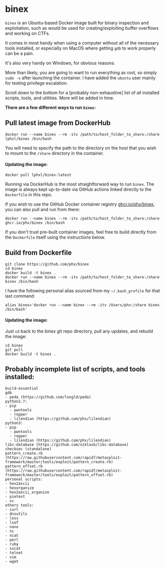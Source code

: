 # binex

`binex` is an Ubuntu-based Docker image built for binary inspection and exploitation, such as would be used for creating/exploiting buffer overflows and working on CTFs.

It comes in most handy when using a computer without all of the necessary tools installed, or especially on MacOS where getting `gdb` to work properly can be a pain.

It's also very handy on Windows, for obvious reasons.

More than likely, you are going to want to run everything as root, so simply `sudo -s` after launching the container.  I have added the `ubuntu` user mainly for testing privilege escalation.

Scroll down to the bottom for a [probably non-exhaustive] list of all installed scripts, tools, and utilities.  More will be added in time.

**There are a few different ways to run `binex`:**

## Pull latest image from DockerHub

`docker run --name binex --rm -itv /path/to/host_folder_to_share:/share lphxl/binex /bin/bash`

You will need to specify the path to the directory on the host that you wish to mount to the `/share` directory in the container.

#### Updating the image:

`docker pull lphxl/binex:latest`

Running via DockerHub is the most straightforward way to run `binex`.  The image is always kept up-to-date via GitHub actions linked directly to the `Dockerfile` in this repo.

If you wish to use the GitHub Docker container registry [ghcr.io/phx/binex](https://ghcr.io/phx/binex), you can also pull and run from there:

`docker run --name binex --rm -itv /path/to/host_folder_to_share:/share ghcr.io/phx/binex /bin/bash`

If you don't trust pre-built container images, feel free to build directly from the `Dockerfile` itself using the instructions below.

## Build from Dockerfile

```
git clone https://github.com/phx/binex
cd binex
docker build -t binex .
docker run --name binex --rm -itv /path/to/host_folder_to_share:/share binex /bin/bash
```

I have the following personal alias sourced from my `~/.bash_profile` for that last command:

`alias binex='docker run --name binex --rm -itv /Users/phx:/share binex /bin/bash'`

#### Updating the image:

Just `cd` back to the binex git repo directory, pull any updates, and rebuild the image:

```
cd binex
git pull
docker build -t binex .
```

## Probably incomplete list of scripts, and tools installed:

```
build-essential
gdb
- peda (https://github.com/longld/peda)
python2.7:
- pip
  - pwntools
  - ropper
  - lilendian (https://github.com/phx/lilendian)
python3:
- pip
  - pwntools
  - ropper
  - lilendian (https://github.com/phx/lilendian)
libc-database (https://github.com/niklasb/libc-database)
checksec (standalone)
pattern_create.rb (https://raw.githubusercontent.com/rapid7/metasploit-framework/master/tools/exploit/pattern_create.rb)
pattern_offset.rb (https://raw.githubusercontent.com/rapid7/metasploit-framework/master/tools/exploit/pattern_offset.rb)
personal scripts:
- hex2ascii
- hexorganize
- hex2ascii_organize
- pietest
- vc
others tools:
- curl
- dnsutils
- less
- lsof
- nano
- nc
- ncat
- perl
- ruby
- socat
- telnet
- vim
- wget
```

